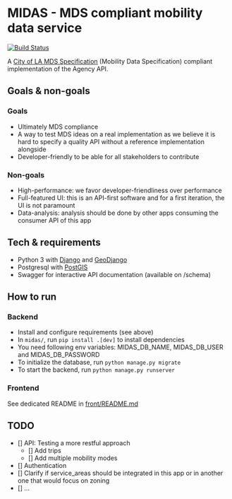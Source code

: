 # MIDAS - MDS compliant mobility data service

[![Build Status](https://travis-ci.org/Polyconseil/midas.svg?branch=master)](https://travis-ci.org/Polyconseil/midas)

A [City of LA MDS Specification](https://github.com/CityOfLosAngeles/mobility-data-specification) (Mobility Data Specification) compliant implementation of the Agency API.


## Goals & non-goals

### Goals

* Ultimately MDS compliance
* A way to test MDS ideas on a real implementation as we believe it is hard to specify a quality API without a 
reference implementation alongside
* Developer-friendly to be able for all stakeholders to contribute

### Non-goals

* High-performance: we favor developer-friendliness over performance
* Full-featured UI: this is an API-first software and for a first iteration, the UI is not paramount
* Data-analysis: analysis should be done by other apps consuming the consumer API of this app

## Tech & requirements

* Python 3 with [Django](https://www.djangoproject.com/) and [GeoDjango](https://docs.djangoproject.com/en/2.1/ref/contrib/gis/)
* Postgresql with [PostGIS](https://postgis.net/)
* Swagger for interactive API documentation (available on /schema)

## How to run

### Backend

* Install and configure requirements (see above)
* In `midas/`, run `pip install .[dev]` to install dependencies
* You need following env variables: MIDAS_DB_NAME, MIDAS_DB_USER and MIDAS_DB_PASSWORD
* To initialize the database, run `python manage.py migrate`
* To start the backend, run `python manage.py runserver`

### Frontend

See dedicated README in [front/README.md](front/README.md)


## TODO

- [] API: Testing a more restful approach
  - [] Add trips
  - [] Add multiple mobility modes
- [] Authentication
- [] Clarify if service_areas should be integrated in this app or in another one that would focus on zoning
- [] ...
